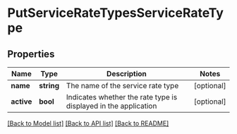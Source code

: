 # PutServiceRateTypesServiceRateType

## Properties
Name | Type | Description | Notes
------------ | ------------- | ------------- | -------------
**name** | **string** | The name of the service rate type | [optional] 
**active** | **bool** | Indicates whether the rate type is displayed in the application | [optional] 

[[Back to Model list]](../README.md#documentation-for-models) [[Back to API list]](../README.md#documentation-for-api-endpoints) [[Back to README]](../README.md)



